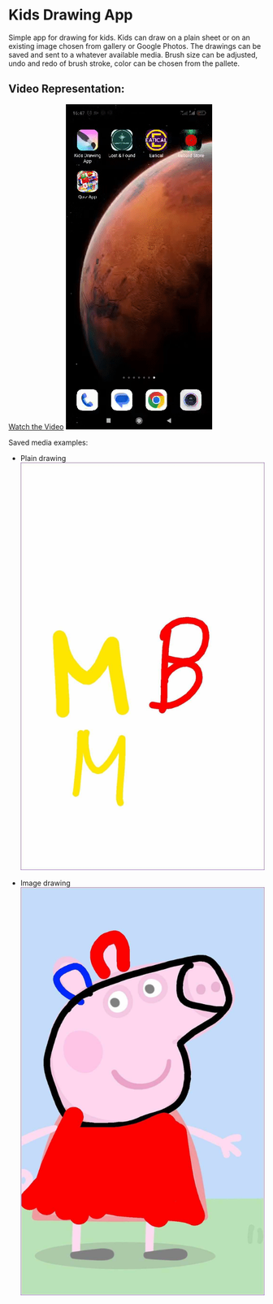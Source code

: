 # Kids Drawing App

Simple app for drawing for kids. Kids can draw on a plain sheet or on an existing image chosen from gallery or Google Photos. The drawings can be saved and sent to a whatever available media. Brush size can be adjusted, undo and redo of brush stroke, color can be chosen from the pallete.

## Video Representation:

[Watch the Video](./kids_drawing_app_pics/draw_video.mp4)
![Example Video](./kids_drawing_app_pics/draw_gif.gif)

Saved media examples:

* Plain drawing
![Plain drawing](./kids_drawing_app_pics/plain_draw.jpg)

* Image drawing
![Image drawing](./kids_drawing_app_pics/image_draw.jpg)

